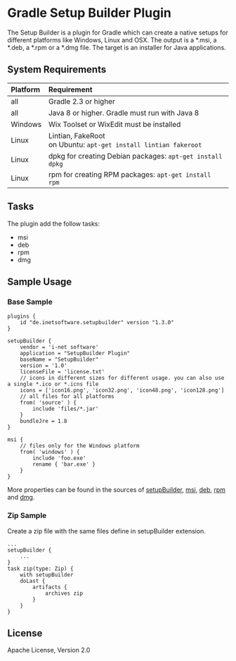 Gradle Setup Builder Plugin
====

The Setup Builder is a plugin for Gradle which can create a native setups for different platforms like Windows, Linux and OSX. The output is a *.msi, a *.deb, a *.rpm or a *.dmg file. The target is an installer for Java applications.

System Requirements
----
| Platform  | Requirement                                                          |
| :---------| :------------------------------------------------------------------- |
| all       | Gradle 2.3 or higher                                                 |
| all       | Java 8 or higher. Gradle must run with Java 8                        |
| Windows   | Wix Toolset or WixEdit must be installed                             |
| Linux     | Lintian, FakeRoot <br> on Ubuntu: `apt-get install lintian fakeroot` |
| Linux     | dpkg for creating Debian packages: `apt-get install dpkg`         |
| Linux     | rpm for creating RPM packages: `apt-get install rpm`              |

Tasks
----
The plugin add the follow tasks:
* msi
* deb
* rpm
* dmg

Sample Usage
----
### Base Sample
    plugins {
        id "de.inetsoftware.setupbuilder" version "1.3.0"
    }
    
    setupBuilder {
        vendor = 'i-net software'
        application = "SetupBuilder Plugin"
        baseName = "SetupBuilder"
        version = '1.0'
        licenseFile = 'license.txt'
        // icons in different sizes for different usage. you can also use a single *.ico or *.icns file
        icons = ['icon16.png', 'icon32.png', 'icon48.png', 'icon128.png']
        // all files for all platforms
        from( 'source' ) {
            include 'files/*.jar'
        }
        bundleJre = 1.8
    }
    
    msi {
        // files only for the Windows platform
        from( 'windows' ) {
            include 'foo.exe'
            rename { 'bar.exe' }
        }
    }

More properties can be found in the sources of [setupBuilder][setupBuilder], [msi][msi], [deb][deb], [rpm][rpm] and [dmg][dmg].

### Zip Sample
Create a zip file with the same files define in setupBuilder extension.

    ...
    setupBuilder {
        ...
    }
    task zip(type: Zip) {
        with setupBuilder
        doLast {
            artifacts {
                archives zip
            }
        }
    }


License
----
Apache License, Version 2.0

[setupBuilder]: https://github.com/i-net-software/SetupBuilder/blob/master/src/com/inet/gradle/setup/SetupBuilder.java
[msi]: https://github.com/i-net-software/SetupBuilder/blob/master/src/com/inet/gradle/setup/msi/Msi.java
[deb]: https://github.com/i-net-software/SetupBuilder/blob/master/src/com/inet/gradle/setup/deb/Deb.java
[rpm]: https://github.com/i-net-software/SetupBuilder/blob/master/src/com/inet/gradle/setup/rpm/Rpm.java
[dmg]: https://github.com/i-net-software/SetupBuilder/blob/master/src/com/inet/gradle/setup/dmg/Dmg.java
